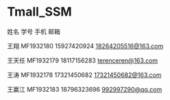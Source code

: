 # Tmall_SSM

姓名		学号               手机						邮箱

王翔     MF1932180 15927420924 18264205516@163.com

王天任 MF1932179 18117156283  terenceren@163.com

王涛     MF1932178 17321450682 17321450682@163.com

王赢江 MF1932183  18796323696 992997290@qq.com

